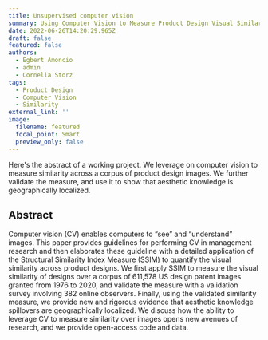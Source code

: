 ```yaml
---
title: Unsupervised computer vision
summary: Using Computer Vision to Measure Product Design Visual Similarity 
date: 2022-06-26T14:20:29.965Z
draft: false
featured: false
authors:
  - Egbert Amoncio
  - admin
  - Cornelia Storz
tags:
  - Product Design
  - Computer Vision
  - Similarity
external_link: ''
image:
  filename: featured
  focal_point: Smart
  preview_only: false
---
```

Here's the abstract of a working project. We leverage on computer vision to measure similarity across a corpus of product design images. We further validate the measure, and use it to show that aesthetic knowledge is geographically localized.   

## Abstract
Computer vision (CV) enables computers to “see” and “understand” images. This paper provides guidelines for performing CV in management research and then elaborates these guideline with a detailed application of the Structural Similarity Index Measure (SSIM) to quantify the visual similarity across product designs. We first apply SSIM to measure the visual similarity of designs over a corpus of 611,578 US design patent images granted from 1976 to 2020, and validate the measure with a validation survey involving 382 online observers. Finally, using the validated similarity measure, we provide new and rigorous evidence that aesthetic knowledge spillovers are geographically localized. We discuss how the ability to leverage CV to measure similarity over images opens new avenues of research, and we provide open-access code and data.

